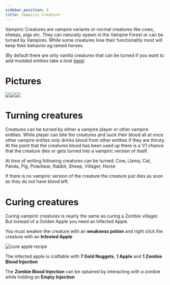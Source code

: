```yaml
---
sidebar_position: 6
title: Vampiric Creature
---
```


Vampiric Creatures are vampire variants or normal creatures like cows, sheeps, pigs etc. They can naturally spawn in the Vampire Forest or can be turned by Vampires. While some creatures lose their functionality most will keep their behavior eg tamed horses.

(By default there are only vanilla creatures that can be turned if you want to add modded entities take a look [here](https://github.com/TeamLapen/Vampirism/wiki/Biteable-Creatures-Blood-Grinder#adding-a-new-convertible-creature))


# Pictures
![](https://i.ibb.co/r3ZqXcd/converted-pig.png)![](https://i.ibb.co/NY2j050/converted-horse.png)![](https://i.ibb.co/rpqJGjn/converted-cow.png)
# Turning creatures
Creatures can be turned by either a vampire player or other vampire entities. While player can bite the creatures and suck their blood all at once other vampire entites only drinks blood from other entities if they are thirsty. At the point that the creatures blood has been used up there is a 1/1 chance that the creature dies or gets turned into a vampiric version of itself.

At time of writing following creatures can be turned: Cow, Llama, Cat, Panda, Pig, Polarbear, Rabbit, Sheep, Villager, Horse

If there is no vampiric version of the creature the creature just dies as soon as they do not have blood left.

# Curing creatures
Curing vampiric creatures is nearly the same as curing a Zombie villager.
But instead of a Golden Apple you need an Infected Apple. 

You must weaken the creature with an **weakness potion** and right click the creature with an **Infested Apple**

![cure apple recipe](https://i.ibb.co/9YK2hwV/cure-apple.png)

The infected apple is craftable with **7 Gold Nuggets**, **1 Apple** and **1 Zombie Blood Injection**

The **Zombie Blood Injection** can be optained by interacting with a zombie while holding an **Empty Injection**